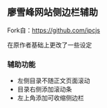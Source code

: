 ## 廖雪峰网站侧边栏辅助

Fork自：https://github.com/ipcjs 

在原作者基础上更改了一些设定

### 辅助功能
- 左侧目录不随正文页面滚动
- 目录右侧添加滚动条
- 左上角添加可收缩侧边栏

